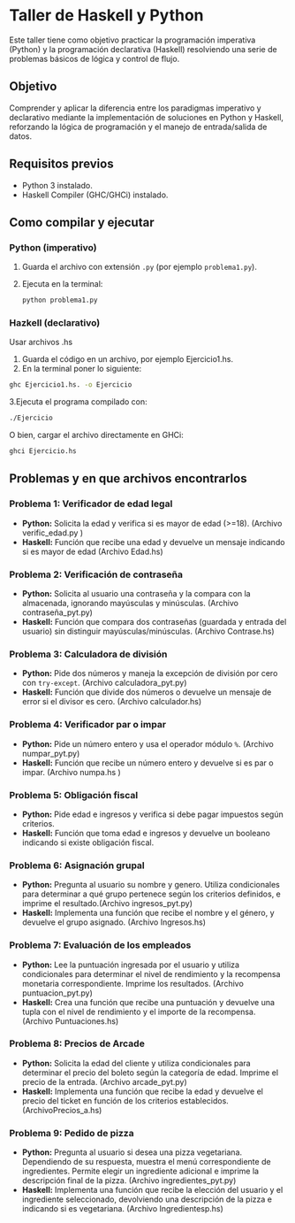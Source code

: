# Taller de Haskell y Python
Este taller tiene como objetivo practicar la programación imperativa (Python) y la programación declarativa (Haskell) resolviendo una serie de problemas básicos de lógica y control de flujo.

## Objetivo

Comprender y aplicar la diferencia entre los paradigmas imperativo y declarativo mediante la implementación de soluciones en Python y Haskell, reforzando la lógica de programación y el manejo de entrada/salida de datos.

## Requisitos previos 
- Python 3 instalado.
- Haskell Compiler (GHC/GHCi) instalado.

##  Como compilar y ejecutar  

###  Python (imperativo)  

1. Guarda el archivo con extensión `.py` (por ejemplo `problema1.py`).  
2. Ejecuta en la terminal:  

   ```bash
   python problema1.py
    ```
### Hazkell (declarativo)
Usar archivos .hs
1. Guarda el código en un archivo, por ejemplo Ejercicio1.hs.
2. En la terminal poner lo siguiente:
 ```bash
ghc Ejercicio1.hs. -o Ejercicio
 ```
3.Ejecuta el programa compilado con:

```bash
./Ejercicio
```
O bien, cargar el archivo directamente en GHCi:
```bash
ghci Ejercicio.hs
```

##  Problemas y en que archivos encontrarlos 

###  Problema 1: Verificador de edad legal  
- **Python:** Solicita la edad y verifica si es mayor de edad (>=18). (Archivo verific_edad.py )
- **Haskell:** Función que recibe una edad y devuelve un mensaje indicando si es mayor de edad (Archivo Edad.hs)

###  Problema 2: Verificación de contraseña  
- **Python:** Solicita al usuario una contraseña y la compara con la almacenada, ignorando mayúsculas y minúsculas. (Archivo contraseña_pyt.py)
- **Haskell:** Función que compara dos contraseñas (guardada y entrada del usuario) sin distinguir mayúsculas/minúsculas. (Archivo Contrase.hs)

### Problema 3: Calculadora de división  
- **Python:** Pide dos números y maneja la excepción de división por cero con `try-except`. (Archivo calculadora_pyt.py)
- **Haskell:** Función que divide dos números o devuelve un mensaje de error si el divisor es cero. (Archivo calculador.hs)

###  Problema 4: Verificador par o impar  
- **Python:** Pide un número entero y usa el operador módulo `%`.  (Archivo numpar_pyt.py) 
- **Haskell:** Función que recibe un número entero y devuelve si es par o impar.  (Archivo numpa.hs )

###  Problema 5: Obligación fiscal  
- **Python:** Pide edad e ingresos y verifica si debe pagar impuestos según criterios.  
- **Haskell:** Función que toma edad e ingresos y devuelve un booleano indicando si existe obligación fiscal.

###  Problema 6: Asignación grupal  
- **Python:** Pregunta al usuario su nombre y genero. Utiliza condicionales para determinar a qué grupo pertenece según los criterios definidos, e imprime el resultado.(Archivo ingresos_pyt.py) 
- **Haskell:** Implementa una función que recibe el nombre y el género, y devuelve el grupo asignado. (Archivo 
Ingresos.hs)

### Problema 7: Evaluación de los empleados
- **Python:** Lee la puntuación ingresada por el usuario y utiliza condicionales para determinar el nivel de rendimiento y la recompensa monetaria correspondiente. Imprime los resultados. (Archivo puntuacion_pyt.py)  
- **Haskell:** Crea una función que recibe una puntuación y devuelve una tupla con el nivel de rendimiento y el importe de la recompensa. (Archivo Puntuaciones.hs)

### Problema 8: Precios de Arcade
- **Python:** Solicita la edad del cliente y utiliza condicionales para determinar el precio del boleto según la categoría de edad. Imprime el precio de la entrada. (Archivo arcade_pyt.py)  
- **Haskell:** Implementa una función que recibe la edad y devuelve el precio del ticket en función de los criterios establecidos. (ArchivoPrecios_a.hs)

### Problema 9: Pedido de pizza
- **Python:** Pregunta al usuario si desea una pizza vegetariana. Dependiendo de su respuesta, muestra el menú correspondiente de ingredientes. Permite elegir un ingrediente adicional e imprime la descripción final de la pizza. (Archivo ingredientes_pyt.py)  
- **Haskell:** Implementa una función que recibe la elección del usuario y el ingrediente seleccionado, devolviendo una descripción de la pizza e indicando si es vegetariana. (Archivo Ingredientesp.hs)





   
